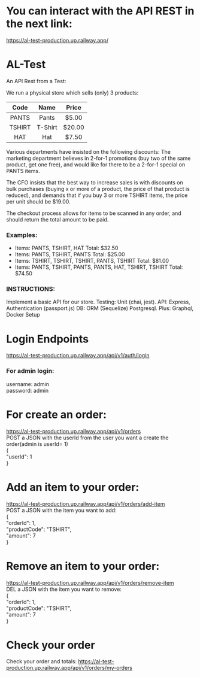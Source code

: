 
# You can interact with the API REST in the next link:
https://al-test-production.up.railway.app/

# AL-Test

An API Rest from a Test:

We run a physical store which sells (only) 3 products:


| Code     | Name   | Price |                          
| :---:   | :---: | :---: |
| PANTS   | Pants   | $5.00 |
| TSHIRT  | T-Shirt   | $20.00     |
| HAT    | Hat | $7.50    |


Various departments have insisted on the following discounts:
The marketing department believes in 2-for-1 promotions (buy two of the same product, get one
free), and would like for there to be a 2-for-1 special on PANTS items.

The CFO insists that the best way to increase sales is with discounts on bulk purchases (buying
x or more of a product, the price of that product is reduced), and demands that if you buy 3 or
more TSHIRT items, the price per unit should be $19.00.

The checkout process allows for items to be scanned in any order, and should return the total
amount to be paid.

### Examples:
- Items: PANTS, TSHIRT, HAT
 Total: $32.50
- Items: PANTS, TSHIRT, PANTS
  Total: $25.00
- Items: TSHIRT, TSHIRT, TSHIRT, PANTS, TSHIRT
  Total: $81.00
- Items: PANTS, TSHIRT, PANTS, PANTS, HAT, TSHIRT, TSHIRT
  Total: $74.50


### INSTRUCTIONS:
Implement a basic API for our store.
Testing: Unit (chai, jest).
API: Express, Authentication (passport.js)
DB: ORM (Sequelize) Postgresql.
Plus: Graphql, Docker Setup


# Login Endpoints
  https://al-test-production.up.railway.app/api/v1/auth/login  
### For admin login:   
username: admin  
password: admin  

# For create an order:
https://al-test-production.up.railway.app/api/v1/orders  
POST  a JSON with the userId from the user you want a create the order(admin is userId= 1)  
{  
	"userId": 1  
}   

# Add an item to your order:
https://al-test-production.up.railway.app/api/v1/orders/add-item  
POST a JSON with the item you want to add:  
{  
	"orderId": 1,  
	"productCode": "TSHIRT",  
	"amount": 7  
}  

# Remove an item to your order:
https://al-test-production.up.railway.app/api/v1/orders/remove-item  
DEL a JSON with the item you want to remove:  
{  
	"orderId": 1,  
	"productCode": "TSHIRT",  
	"amount": 7  
}  

# Check your order

Check your order and totals:
https://al-test-production.up.railway.app/api/v1/orders/my-orders

